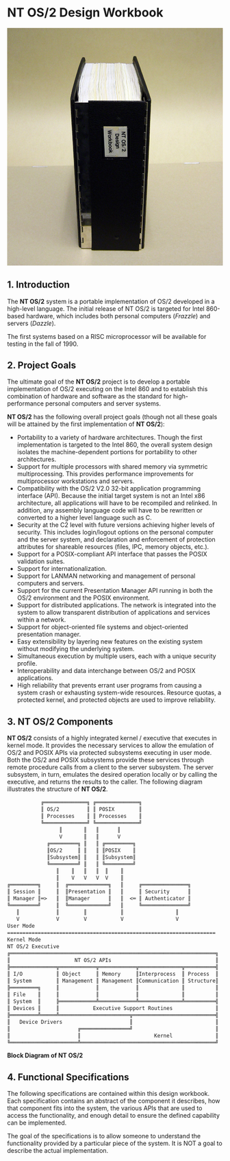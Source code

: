 NT OS/2 Design Workbook
====================================

![NMAH-NMAH2005-09001](NMAH-NMAH2005-09001.jpg)

1\. Introduction
---------------

The **NT OS/2** system is a portable implementation of OS/2 developed in a high-level language.  The initial release of NT OS/2 is targeted for Intel 860-based hardware, which includes both personal computers (*Frazzle*) and servers (*Dazzle*).

The first systems based on a RISC microprocessor will be available for testing in the fall of 1990.

2\. Project Goals
----------------

The ultimate goal of the **NT OS/2** project is to develop a portable implementation of OS/2 executing on the Intel 860 and to establish this combination of hardware and software as the standard for high-performance personal computers and server systems.  

**NT OS/2** has the following overall project goals (though not all these goals will be attained by the first implementation of **NT OS/2**):

- Portability to a variety of hardware architectures.  Though the first implementation is targeted to the Intel 860, the overall system design isolates the machine-dependent portions for portability to other architectures.
- Support for multiple processors with shared memory via symmetric multiprocessing.  This provides performance improvements for multiprocessor workstations and servers.
- Compatibility with the OS/2 V2.0 32-bit application programming interface (API).  Because the initial target system is not an Intel x86 architecture, all applications will have to be recompiled and relinked.  In addition, any assembly language code will have to be rewritten or converted to a higher level language such as C.
- Security at the C2 level with future versions achieving higher levels of security.  This includes login/logout options on the personal computer and the server system, and declaration and enforcement of protection attributes for shareable  resources (files, IPC, memory objects, etc.).
- Support for a POSIX-compliant API interface that passes the POSIX validation suites.
- Support for internationalization.
- Support for LANMAN networking and management of personal computers and servers.
- Support for the current Presentation Manager API running in both the OS/2 environment and the POSIX environment.
- Support for distributed applications.  The network is integrated into the system to allow transparent distribution of applications and services within a network.
- Support for object-oriented file systems and object-oriented presentation manager.
- Easy extensibility by layering new features on the existing system without modifying the underlying system.
- Simultaneous execution by multiple users, each with a unique security profile.
- Interoperability and data interchange between OS/2 and POSIX applications.
- High reliability that prevents errant user programs from causing a system crash or exhausting system-wide resources. Resource quotas, a protected kernel, and protected objects are used to improve reliability.

3\. NT OS/2 Components
---------------------

**NT OS/2** consists of a highly integrated kernel / executive that executes in kernel mode.  It provides the necessary services to allow the emulation of OS/2 and POSIX APIs via protected subsystems executing in user mode.  Both the OS/2 and POSIX subsystems provide these services through remote procedure calls from a client to the server subsystem.  The server subsystem, in turn, emulates the desired operation locally or by calling the executive, and returns the results to the caller.  The following diagram illustrates the structure of **NT OS/2**.

```
           ╔══════════════╗ ╔══════════════╗
           ║ OS/2         ║ ║ POSIX        ║
           ║ Processes    ║ ║ Processes    ║
           ╚══════════════╝ ╚══════════════╝
                 ║       ║   ║      ║       
                 V       ║   ║      V       
             ╔═════════╗ ║   ║ ╔═════════╗  
             ║OS/2     ║ ║   ║ ║POSIX    ║  
             ║Subsystem║ ║   ║ ║Subsystem║  
             ╚═════════╝ ║   ║ ╚═════════╝  
                ║    ║   ║   ║  ║    ║      
                ║    V   V   V  V    ║      
╔═════════╗     ║  ╔═════════════╗   ║     ╔═══════════════╗
║ Session ║     ║  ║Presentation ║   ║     ║ Security      ║
║ Manager ║═>   ║  ║Manager      ║   ║  <═ ║ Authenticator ║ 
╚═════════╝     ║  ╚═════════════╝   ║     ╚═══════════════╝
   ║            ║        ║           ║                 ║               
   V            V        V           V                 V
User Mode
====================================================================
Kernel Mode
NT OS/2 Executive
╔═══════════════════════════════════════════════════════════════════╗
║                     NT OS/2 APIs                                  ║
╠═══════════════╦════════════╦════════════╦══════════════╦══════════╣
║ I/O           ║ Object     ║ Memory     ║Interprocess  ║ Process  ║
║ System        ║ Management ║ Management ║Communication ║ Structure║
╠═════════╗     ║            ║            ║              ║          ║
║ File    ║     ║            ║            ║              ║          ║
║ System  ║     ╠════════════╩════════════╩══════════════╩══════════╣
║ Devices ║     ║           Executive Support Routines              ║
╠═════════╩═════╩═══════════════════════╦═══════════════════════════╣
║   Device Drivers                      ║                           ║
║                      ╔════════════════╝                           ║
║                      ║                        Kernel              ║
╚══════════════════════╩════════════════════════════════════════════╝
```

**Block Diagram of NT OS/2**

4\. Functional Specifications
-----------------------------

The following specifications are contained within this design workbook.  Each specification contains an abstract of the component it describes, how that component fits into the system, the various APIs that are used to access the functionality, and enough detail to ensure the defined capability can be implemented.

The goal of the specifications is to allow someone to understand the functionality provided by a particular piece of the system. It is NOT a goal to describe the actual implementation. 